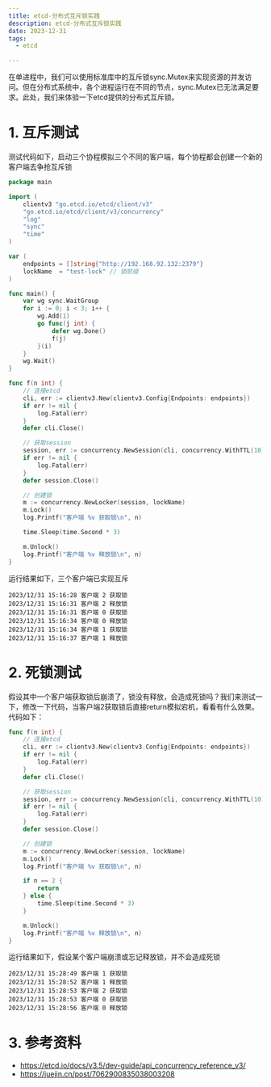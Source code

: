 ```yaml
---
title: etcd-分布式互斥锁实践
description: etcd-分布式互斥锁实践
date: 2023-12-31
tags:
  - etcd

---
```


在单进程中，我们可以使用标准库中的互斥锁sync.Mutex来实现资源的并发访问。但在分布式系统中，各个进程运行在不同的节点，sync.Mutex已无法满足要求。此处，我们来体验一下etcd提供的分布式互斥锁。



# 1. 互斥测试

测试代码如下，启动三个协程模拟三个不同的客户端，每个协程都会创建一个新的客户端去争抢互斥锁



```go
package main

import (
	clientv3 "go.etcd.io/etcd/client/v3"
	"go.etcd.io/etcd/client/v3/concurrency"
	"log"
	"sync"
	"time"
)

var (
	endpoints = []string{"http://192.168.92.132:2379"}
	lockName  = "test-lock" // 锁前缀
)

func main() {
	var wg sync.WaitGroup
	for i := 0; i < 3; i++ {
		wg.Add(1)
		go func(j int) {
			defer wg.Done()
			f(j)
		}(i)
	}
	wg.Wait()
}

func f(n int) {
	// 连接etcd
	cli, err := clientv3.New(clientv3.Config{Endpoints: endpoints})
	if err != nil {
		log.Fatal(err)
	}
	defer cli.Close()

	// 获取session
	session, err := concurrency.NewSession(cli, concurrency.WithTTL(10))
	if err != nil {
		log.Fatal(err)
	}
	defer session.Close()

	// 创建锁
	m := concurrency.NewLocker(session, lockName)
	m.Lock()
	log.Printf("客户端 %v 获取锁\n", n)

	time.Sleep(time.Second * 3)

	m.Unlock()
	log.Printf("客户端 %v 释放锁\n", n)
}
```



运行结果如下，三个客户端已实现互斥

```
2023/12/31 15:16:28 客户端 2 获取锁
2023/12/31 15:16:31 客户端 2 释放锁
2023/12/31 15:16:31 客户端 0 获取锁
2023/12/31 15:16:34 客户端 0 释放锁
2023/12/31 15:16:34 客户端 1 获取锁
2023/12/31 15:16:37 客户端 1 释放锁
```



# 2. 死锁测试

假设其中一个客户端获取锁后崩溃了，锁没有释放，会造成死锁吗？我们来测试一下，修改一下代码，当客户端2获取锁后直接return模拟宕机，看看有什么效果。代码如下：

```go
func f(n int) {
	// 连接etcd
	cli, err := clientv3.New(clientv3.Config{Endpoints: endpoints})
	if err != nil {
		log.Fatal(err)
	}
	defer cli.Close()

	// 获取session
	session, err := concurrency.NewSession(cli, concurrency.WithTTL(10))
	if err != nil {
		log.Fatal(err)
	}
	defer session.Close()

	// 创建锁
	m := concurrency.NewLocker(session, lockName)
	m.Lock()
	log.Printf("客户端 %v 获取锁\n", n)

	if n == 2 {
		return
	} else {
		time.Sleep(time.Second * 3)
	}

	m.Unlock()
	log.Printf("客户端 %v 释放锁\n", n)
}
```



运行结果如下，假设某个客户端崩溃或忘记释放锁，并不会造成死锁

```
2023/12/31 15:28:49 客户端 1 获取锁
2023/12/31 15:28:52 客户端 1 释放锁
2023/12/31 15:28:53 客户端 2 获取锁
2023/12/31 15:28:53 客户端 0 获取锁
2023/12/31 15:28:56 客户端 0 释放锁
```



# 3. 参考资料

- https://etcd.io/docs/v3.5/dev-guide/api_concurrency_reference_v3/
- https://juejin.cn/post/7062900835038003208

